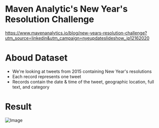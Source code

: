 # Maven Analytic's New Year's Resolution Challenge
https://www.mavenanalytics.io/blog/new-years-resolution-challenge?utm_source=linkedin&utm_campaign=nyeupdateslideshow_jp12162020

# Aboud Dataset
* We're looking at tweets from 2015 containing New Year's resolutions
* Each record represents one tweet
* Records contain the date & time of the tweet, geographic location, full text, and category

# Result
![Image](https://github.com/HarshBathia/Analysis/tree/master/PowerBI/NewYearsResolutionsTweets/images/Capture.PNG)
